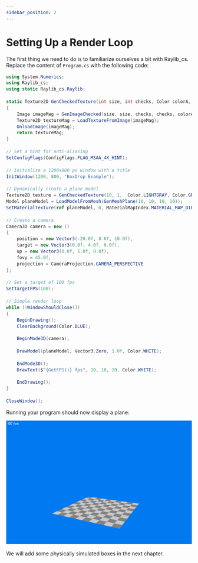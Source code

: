 ```yaml
---
sidebar_position: 2
---
```


# Setting Up a Render Loop

The first thing we need to do is to familiarize ourselves a bit with Raylib_cs. Replace the content of `Program.cs` with the following code:

```cs Program.cs showLineNumbers
using System.Numerics;
using Raylib_cs;
using static Raylib_cs.Raylib;

static Texture2D GenCheckedTexture(int size, int checks, Color colorA, Color colorB)
{
    Image imageMag = GenImageChecked(size, size, checks, checks, colorA, colorB);
    Texture2D textureMag = LoadTextureFromImage(imageMag);
    UnloadImage(imageMag);
    return textureMag;
}

// Set a hint for anti-aliasing
SetConfigFlags(ConfigFlags.FLAG_MSAA_4X_HINT);

// Initialize a 1200x800 px window with a title
InitWindow(1200, 800, "BoxDrop Example");

// Dynamically create a plane model
Texture2D texture = GenCheckedTexture(10, 1,  Color.LIGHTGRAY, Color.GRAY);
Model planeModel = LoadModelFromMesh(GenMeshPlane(10, 10, 10, 10));
SetMaterialTexture(ref planeModel, 0, MaterialMapIndex.MATERIAL_MAP_DIFFUSE, ref texture);

// Create a camera
Camera3D camera = new ()
{
    position = new Vector3(-20.0f, 8.0f, 10.0f),
    target = new Vector3(0.0f, 4.0f, 0.0f),
    up = new Vector3(0.0f, 1.0f, 0.0f),
    fovy = 45.0f,
    projection = CameraProjection.CAMERA_PERSPECTIVE
};

// Set a target of 100 fps
SetTargetFPS(100);

// Simple render loop
while (!WindowShouldClose())
{
    BeginDrawing();
    ClearBackground(Color.BLUE);

    BeginMode3D(camera);

    DrawModel(planeModel, Vector3.Zero, 1.0f, Color.WHITE);

    EndMode3D();
    DrawText($"{GetFPS()} fps", 10, 10, 20, Color.WHITE); 

    EndDrawing();
}

CloseWindow();
```

Running your program should now display a plane:

![plane](./img/raylibplane.png)

We will add some physically simulated boxes in the next chapter.
